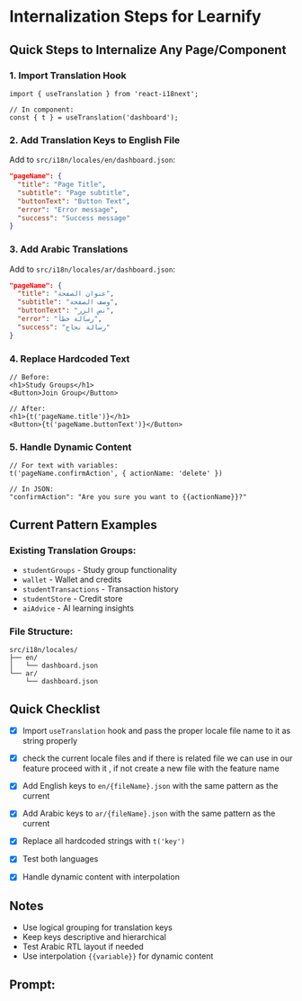# Internalization Steps for Learnify

## Quick Steps to Internalize Any Page/Component

### 1. Import Translation Hook
```tsx
import { useTranslation } from 'react-i18next';

// In component:
const { t } = useTranslation('dashboard');
```

### 2. Add Translation Keys to English File
Add to `src/i18n/locales/en/dashboard.json`:
```json
"pageName": {
  "title": "Page Title",
  "subtitle": "Page subtitle",
  "buttonText": "Button Text",
  "error": "Error message",
  "success": "Success message"
}
```

### 3. Add Arabic Translations
Add to `src/i18n/locales/ar/dashboard.json`:
```json
"pageName": {
  "title": "عنوان الصفحة",
  "subtitle": "وصف الصفحة",
  "buttonText": "نص الزر",
  "error": "رسالة خطأ",
  "success": "رسالة نجاح"
}
```

### 4. Replace Hardcoded Text
```tsx
// Before:
<h1>Study Groups</h1>
<Button>Join Group</Button>

// After:
<h1>{t('pageName.title')}</h1>
<Button>{t('pageName.buttonText')}</Button>
```

### 5. Handle Dynamic Content
```tsx
// For text with variables:
t('pageName.confirmAction', { actionName: 'delete' })

// In JSON:
"confirmAction": "Are you sure you want to {{actionName}}?"
```

## Current Pattern Examples

### Existing Translation Groups:
- `studentGroups` - Study group functionality
- `wallet` - Wallet and credits
- `studentTransactions` - Transaction history
- `studentStore` - Credit store
- `aiAdvice` - AI learning insights

### File Structure:
```
src/i18n/locales/
├── en/
│   └── dashboard.json
└── ar/
    └── dashboard.json
```

## Quick Checklist
- [x] Import `useTranslation` hook and pass the proper locale file name to it as string properly 
- [x] check the current locale files and if there is related file we can use in our feature proceed with it , if not create a new file with the feature name 
- [x] Add English keys to `en/{fileName}.json` with the same pattern as the current 
- [x] Add Arabic keys to `ar/{fileName}.json` with the same pattern as the current 
- [x] Replace all hardcoded strings with `t('key')`
- [x] Test both languages
- [x] Handle dynamic content with interpolation


## Notes
- Use logical grouping for translation keys
- Keep keys descriptive and hierarchical
- Test Arabic RTL layout if needed
- Use interpolation `{{variable}}` for dynamic content


## Prompt:
